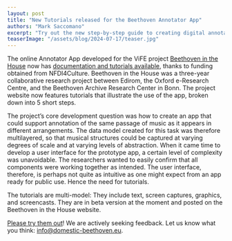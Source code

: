```yaml
---
layout: post
title: "New Tutorials released for the Beethoven Annotator App"
authors: "Mark Saccomano"
excerpt: "Try out the new step-by-step guide to creating digital annotations on digital resources using MEI and Linked Data."
teaserImage: "/assets/blog/2024-07-17/teaser.jpg"
---
```


The online Annotator App developed for the ViFE project [Beethoven in the House](https://domestic-beethoven.eu/) now has [documentation and tutorials available](https://domestic-beethoven.eu/tutorials/), thanks to funding obtained from NFDI4Culture. Beethoven in the House was a three-year collaborative research project between Edirom, the Oxford e-Research Centre, and the Beethoven Archive Research Center in Bonn. The project website now features tutorials that illustrate the use of the app, broken down into 5 short steps. 

The project’s core development question was how to create an app that could support annotation of the same passage of music as it appears in different arrangements. The data model created for this task was therefore multilayered, so that musical structures could be captured at varying degrees of scale and at varying levels of abstraction. When it came time to develop a user interface for the prototype app, a certain level of complexity was unavoidable. The researchers wanted to easily confirm that all components were working together as intended. The user interface, therefore, is perhaps not quite as intuitive as one might expect from an app ready for public use. Hence the need for tutorials.

The tutorials are multi-model: They include text, screen captures, graphics, and screencasts. They are in beta version at the moment and posted on the Beethoven in the House website. 

[Please try them out](https://domestic-beethoven.eu/tutorials/)! We are actively seeking feedback. Let us know what you think: [info@domestic-beethoven.eu](mailto:info@domestic-beethoven.eu?subject=Domestic%20Beethoven%20Tutorial).
